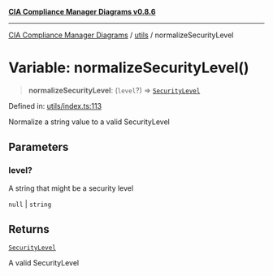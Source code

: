 [**CIA Compliance Manager Diagrams v0.8.6**](../../README.md)

***

[CIA Compliance Manager Diagrams](../../modules.md) / [utils](../README.md) / normalizeSecurityLevel

# Variable: normalizeSecurityLevel()

> **normalizeSecurityLevel**: (`level`?) => [`SecurityLevel`](../../index/type-aliases/SecurityLevel.md)

Defined in: [utils/index.ts:113](https://github.com/Hack23/cia-compliance-manager/blob/050a250237d6f621490781dbdf95155919f35aed/src/utils/index.ts#L113)

Normalize a string value to a valid SecurityLevel

## Parameters

### level?

A string that might be a security level

`null` | `string`

## Returns

[`SecurityLevel`](../../index/type-aliases/SecurityLevel.md)

A valid SecurityLevel
